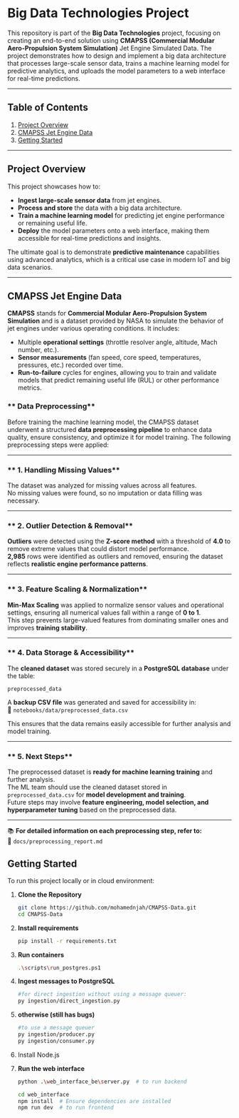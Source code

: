 # Big Data Technologies Project

This repository is part of the **Big Data Technologies** project, focusing on creating an end-to-end solution using **CMAPSS (Commercial Modular Aero-Propulsion System Simulation)** Jet Engine Simulated Data. The project demonstrates how to design and implement a big data architecture that processes large-scale sensor data, trains a machine learning model for predictive analytics, and uploads the model parameters to a web interface for real-time predictions.

---

## Table of Contents
1. [Project Overview](#project-overview)  
2. [CMAPSS Jet Engine Data](#cmapss-jet-engine-data)    
3. [Getting Started](#getting-started)  

---

## Project Overview

This project showcases how to:
- **Ingest large-scale sensor data** from jet engines.  
- **Process and store** the data with a big data architecture. 
- **Train a machine learning model** for predicting jet engine performance or remaining useful life.  
- **Deploy** the model parameters onto a web interface, making them accessible for real-time predictions and insights.

The ultimate goal is to demonstrate **predictive maintenance** capabilities using advanced analytics, which is a critical use case in modern IoT and big data scenarios.

---

## CMAPSS Jet Engine Data

**CMAPSS** stands for **Commercial Modular Aero-Propulsion System Simulation** and is a dataset provided by NASA to simulate the behavior of jet engines under various operating conditions. It includes:
- Multiple **operational settings** (throttle resolver angle, altitude, Mach number, etc.).  
- **Sensor measurements** (fan speed, core speed, temperatures, pressures, etc.) recorded over time.  
- **Run-to-failure** cycles for engines, allowing you to train and validate models that predict remaining useful life (RUL) or other performance metrics.


### **  Data Preprocessing**  

Before training the machine learning model, the CMAPSS dataset underwent a structured **data preprocessing pipeline** to enhance data quality, ensure consistency, and optimize it for model training. The following preprocessing steps were applied:  

---  

### **  1. Handling Missing Values**  
  The dataset was analyzed for missing values across all features.  
  No missing values were found, so no imputation or data filling was necessary.  

---  

### **  2. Outlier Detection & Removal**  
  **Outliers** were detected using the **Z-score method** with a threshold of **4.0** to remove extreme values that could distort model performance.  
  **2,985** rows were identified as outliers and removed, ensuring the dataset reflects **realistic engine performance patterns**.  

---  

### **  3. Feature Scaling & Normalization**  
  **Min-Max Scaling** was applied to normalize sensor values and operational settings, ensuring all numerical values fall within a range of **0 to 1**.  
  This step prevents large-valued features from dominating smaller ones and improves **training stability**.  

---  

### **  4. Data Storage & Accessibility**  
  The **cleaned dataset** was stored securely in a **PostgreSQL database** under the table:  
```plaintext
preprocessed_data
```
  A **backup CSV file** was generated and saved for accessibility in:  
📂 `notebooks/data/preprocessed_data.csv`  

  This ensures that the data remains easily accessible for further analysis and model training.  

---  

### **  5. Next Steps**  
  The preprocessed dataset is **ready for machine learning training** and further analysis.  
  The ML team should use the cleaned dataset stored in `preprocessed_data.csv` for **model development and training**.  
  Future steps may involve **feature engineering, model selection, and hyperparameter tuning** based on the preprocessed data.  

---  

📚 **For detailed information on each preprocessing step, refer to:**  
📍 `docs/preprocessing_report.md`



## Getting Started

To run this project locally or in cloud  environment:

1. **Clone the Repository**  
   ```bash
   git clone https://github.com/mohamednjah/CMAPSS-Data.git
   cd CMAPSS-Data
2. **Install requirements**  
   ```bash
   pip install -r requirements.txt
3. **Run containers**  
   ```bash
   .\scripts\run_postgres.ps1
   
4. **Ingest messages to PostgreSQL**
   ```bash
   #for direct ingestion without using a message queuer:
   py ingestion/direct_ingestion.py
   
5.
   **otherwise (still has bugs)**
   ```bash
   #to use a message queuer
   py ingestion/producer.py
   py ingestion/consumer.py

6. Install Node.js

7. **Run the web interface**
    ```sh
    python .\web_interface_be\server.py  # to run backend

    cd web_interface
    npm install  # Ensure dependencies are installed
    npm run dev  # to run frontend
    ```


